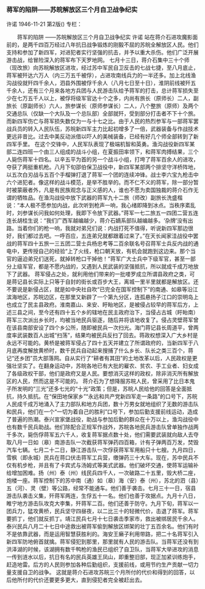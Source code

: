 ### 蒋军的陷阱——苏皖解放区三个月自卫战争纪实
许诺
1946-11-21
第2版()
专栏：

　　蒋军的陷阱
    ——苏皖解放区三个月自卫战争纪实
    许诺
    站在蒋介石进攻魔影面前的，是两千四百万经过八年抗日战争锻炼的刚毅不屈的苏皖全解放区人民。他们支持和参加了新四军，对进犯者实行坚强的抗击，并予以重大杀伤。他们广泛开展游击战，给冒险深入的蒋军布下天罗地网。
    七月十三日，蒋介石集中三十个师（现改旅）向苏皖解放区进攻，经过苏中军民自卫反击的七战七捷，至八月底止，蒋军被歼达六万人（内三万五千被俘），占进攻南线兵力的一半还多。加上北线渔沟战役就歼四千余人，泗县外围被俘千余人（八月七日至十日），淮阴前线被歼五千余人，还有三个月来各地方兵团与人民游击队给予蒋军的打击，总计蒋军损失至少在七万五千人以上，被俘将级军官达十个之多，内尚有旅长（原师长）二人，副旅长（原副师长）六人，旅参谋长（原师参谋长）二人，八个整旅（原师）及两个交通总队（仅缺一个大队及一个总队部）全部就歼，受到部分打击者不下十个旅。而新四军伤亡与蒋军损失数仅为一与十七之比。由于人民的热烈参军与一部蒋军罢战兵员的转入人民队伍，苏皖新四军主力比起初增多了一倍，武器装备与作战技术更远非昔比。过去中美反动派借以吓人的美械装备，已经有好几个师全部转到了新四军手里。
    在这个交锋中，人民军队表现了极端机智和英勇。渔沟战役新四军某部二连四班一个由三人组成的战斗小组，在夏振田率领下，和蒋军肉搏结果，三个人毙伤蒋军十四名。以辛五平为首的另一个战斗小组，打垮了蒋军百余人的进攻，夺获了两挺重机枪。八月下旬邵伯保卫战役中，新四军某部两个排坚守洋桥阵地，以五次白刃战与五百个手榴弹打退了蒋军一个团的连续冲锋。战士李六宝九枪击中六个进犯者。像这样的战斗模范，是举不胜举的。而不仁不义的蒋军，除一部分暂时被蒙蔽者外，凡是有民族观念与正义感的人，谁也不愿为卖国独裁的蒋介石作无谓的牺牲品。在渔沟战役中放下武器的蒋军九十二旅（师改）副旅长洗盛楷说：“本人极不愿参加内战，此次听到枪声一响，我心绪即降到冰点。当秩序紊乱时，刘参谋长问我如何处理，我即下令放下武器。”蒋军一七二旅五一四团二营五连连长胡桂生说：“我们广西军越编越少，蒋介石嫡系部队越编越多。‘杂牌’没有出路。当着你们的枪一响，我就对弟兄们说：内战打死不值得，听说新四军那边很好，我们都过去吧。一呼百应，五连弟兄就都跟着过来了。”在天长闻家洼战役中罢战的蒋军四十五旅一三五团二营士兵杨忠考等二百余联名号召蒋军士兵反内战的通电中，更传授自己的经验“上了火线，枪口朝天放，有机会就跑到这边来。那个当官的逼迫弟兄们送死，就掉转枪口干掉他！”蒋军广大士兵中下级军官，甚至一部分上级军官，都是不愿内战的，又遇到人民武装的坚强抵抗，所以就成千成万地放下了武器。
    蒋军侵占之处，就利用他们带来的一批喽罗成立所谓县政府之类，可是蒋记县长实际上只等于自封的街长或百步大王，离城一里半里就都是解放区。还不要说是新侵占区，就是如中央社自吹“已完全在国军控制下”的南通、如皋等沿江滨海地区，苏皖边区，在那里又新辟了一个第九分区，连孤悬扬子江口的崇明岛上也成立了民主县政府。淮南嘉山、来安、盱眙地区，是被侵占较早的蒋军后方，上述三县之间，至今还有四十五个乡的辖地在民主政府治下，当侵占古城（盱眙南）蒋军三次派出乡长时，均被当地民兵驱逐，随后并将该地收复了。侵占灵壁蒋军曾在该县南部安设了四个乡公所，随即被民兵一次扫光。海门蒋记县长周道平，曾两度率武装数百人出城“扫荡”，结果均被民兵反扫了回去。蒋政权想深入广大乡村是永远不可能的。黄桥是被蒋军侵占了四十五天并建立了所谓政府的，当新四军于八月底再度解放黄桥时，数千民兵自动起来搜捕了什么乡长、队长之类三百个，蒋记“还乡团”员大部落网。自从实行了“耕者有其田”的土地改革以后，人民政权是更强壮坚实了。在翻身运动中，苏皖各地已有大批的雇农、贫农、手工业者、妇女成了各级政权干部，他们是政府又是人民。要想消灭这样的政权，除非消灭所有解放区的人民，然而这是不可能的。
    蒋介石为了想降服苏皖人民，曾采用了比日本鬼子所发明的“三光”还多七光的“十光”政策；但是，苏皖人民给他的回答是全面抵抗，持久抵抗。在“保田地保家乡”“永远和共产党新四军走一条路”的口号下，苏皖人民成千成万地涌入了主力部队和地方兵团，数十万男女就地组织了无数的游击队和民兵，他们在一个“一切为着自己的胜利”口号下，参加后勤支援前线运动，造成了普遍的热潮。泰兴宣家堡战役，助战与参加后勤的群众在十万以上，渔沟战役中也有数千民兵助战。他们除配合正规军作战外，苏皖各地民兵游击队曾单独作战两千多次，毙伤俘蒋军五六千人，收复蒋军据点数十处，他们需要武装就向敌人去夺取八月一日如（皋）南游击队一次截获蒋军弹药四百箱，计有子弹两百万发，焚毁汽车七辆。七月二十二日，静江游击队一次俘获蒋军军用船只十七艘。九月四日，雪枫（即永城）民兵在蒋口伏击蒋军工兵营，缴弹药三十大车。现在，苏中民兵不仅有机步枪，并且有了卡宾式与汤姆式等美式武器。他们破坏交通，使蒋军运输补给增加困难。扬（州）泰（州）线民兵四千人，一次破路二十五里，毁大桥二座，炮楼一座。蒋军控制下的苏中南（通）如（皋）海（安）泰（州），苏北的泗（县）五（河）、灵（壁）等公路，经常不能通车。他们善于袭击。七月三十一日，宿县游击队袭击义集，歼蒋军两连，生俘五十一名。他们也善于攻据点。九月十八日，睢宁地方游击队攻克大李集，歼蒋军二百。他们还善于防守。九月下旬，蒋军以一团兵力，猛攻黄桥，民兵坚守四昼夜，以二比三十的轻微代价，击退了蒋军。蒋军要抓丁，他们就反抓丁。靖江民兵七月十七日袭击季家市，救出被绑居民千余人。泰兴民兵八月二十七日中途救出被蒋军偷到解放区绑架的壮丁五百余名。他们有时不是依靠武器，而是运用智慧获胜利的。海安王癞子利用带路，把二十名蒋军引入新四军防地俯首就擒。蒋军侵犯到那里，那里就有人民的游击队。当蒋军还没有到洪泽湖的时候，该湖拥有数千鸭枪的渔民已组织了自卫队，当蒋军大举进攻的消息一传到涟水以后，抗日有名的民兵英雄王凤山，即重整旧部，现正加紧训练炮手，赶造地雷。后方的人民则参加各种后勤组织，支援前线，或用节约生产贡献一切力量支援自卫的战争。
    这就是蒋介石进攻苏皖三个月所付的代价和得到的回答，以后他所付的代价还要更多更大，直到侵犯者完全被赶出去。
